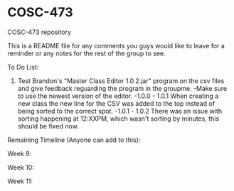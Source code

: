 # COSC-473
COSC-473 repository

This is a README file for any comments you guys would like to leave for a reminder or any notes for the rest of the group to see.


To Do List:
1. Test Brandon's "Master Class Editor 1.0.2.jar" program on the csv files and give feedback reguarding the program in the groupme.
    -Make sure to use the newest version of the editor.
    -1.0.0 - 1.0.1 When creating a new class the new line for the CSV was added to the top instead of being sorted to the correct spot.
    -1.0.1 - 1.0.2 There was an issue with sorting happening at 12:XXPM, which wasn't sorting by minutes, this should be fixed now.


Remaining Timeline (Anyone can add to this):

Week 9:

Week 10:

Week 11:
